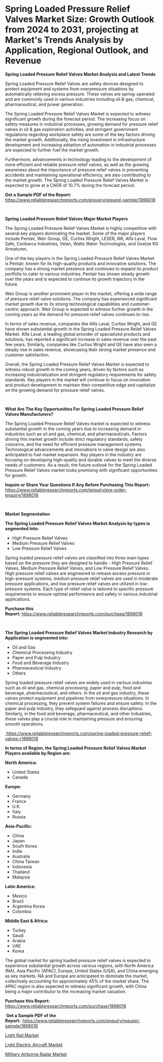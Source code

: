 <p><h1>Spring Loaded Pressure Relief Valves Market Size: Growth Outlook from 2024 to 2031, projecting at Market's Trends Analysis by Application, Regional Outlook, and Revenue</h1></p><p><strong>Spring Loaded Pressure Relief Valves Market Analysis and Latest Trends</strong></p>
<p><p>Spring Loaded Pressure Relief Valves are safety devices designed to protect equipment and systems from overpressure situations by automatically relieving excess pressure. These valves are spring-operated and are commonly used in various industries including oil & gas, chemical, pharmaceutical, and power generation.</p><p>The Spring Loaded Pressure Relief Valves Market is expected to witness significant growth during the forecast period. The increasing focus on safety measures in industrial processes, growing demand for pressure relief valves in oil & gas exploration activities, and stringent government regulations regarding workplace safety are some of the key factors driving the market growth. Additionally, the rising investment in infrastructure development and increasing adoption of automation in industrial processes are expected to further fuel the market growth.</p><p>Furthermore, advancements in technology leading to the development of more efficient and reliable pressure relief valves, as well as the growing awareness about the importance of pressure relief valves in preventing accidents and maintaining operational efficiency, are also contributing to the market growth. The Spring Loaded Pressure Relief Valves Market is expected to grow at a CAGR of 10.7% during the forecast period.</p></p>
<p><strong>Get a Sample PDF of the Report:&nbsp;</strong> <a href="https://www.reliableresearchreports.com/enquiry/request-sample/1898018">https://www.reliableresearchreports.com/enquiry/request-sample/1898018</a></p>
<p>&nbsp;</p>
<p><strong>Spring Loaded Pressure Relief Valves Major Market Players</strong></p>
<p><p>The Spring Loaded Pressure Relief Valves Market is highly competitive with several key players dominating the market. Some of the major players include Pentair, Weir Group, GE, Curtiss Wright, LESER, IMI, Alfa Laval, Flow Safe, Conbarco Industries, Velan, Watts Water Technologies, and Goetze KG Armaturen.</p><p>One of the key players in the Spring Loaded Pressure Relief Valves Market is Pentair, known for its high-quality products and innovative solutions. The company has a strong market presence and continues to expand its product portfolio to cater to various industries. Pentair has shown steady growth over the years and is expected to continue its growth trajectory in the future.</p><p>Weir Group is another prominent player in the market, offering a wide range of pressure relief valve solutions. The company has experienced significant market growth due to its strong technological capabilities and customer-centric approach. Weir Group is expected to witness further growth in the coming years as the demand for pressure relief valves continues to rise.</p><p>In terms of sales revenue, companies like Alfa Laval, Curtiss Wright, and GE have shown substantial growth in the Spring Loaded Pressure Relief Valves Market. Alfa Laval, a leading global provider of specialized products and solutions, has reported a significant increase in sales revenue over the past few years. Similarly, companies like Curtiss Wright and GE have also seen a steady rise in sales revenue, showcasing their strong market presence and customer satisfaction.</p><p>Overall, the Spring Loaded Pressure Relief Valves Market is expected to witness robust growth in the coming years, driven by factors such as increasing industrialization and stringent regulatory requirements for safety standards. Key players in the market will continue to focus on innovation and product development to maintain their competitive edge and capitalize on the growing demand for pressure relief valves.</p></p>
<p>&nbsp;</p>
<p><strong>What Are The Key Opportunities For Spring Loaded Pressure Relief Valves Manufacturers?</strong></p>
<p><p>The Spring Loaded Pressure Relief Valves market is expected to witness substantial growth in the coming years due to increasing demand in industries such as oil and gas, chemical, and pharmaceuticals. Factors driving this market growth include strict regulatory standards, safety concerns, and the need for efficient pressure management systems. Technological advancements and innovations in valve design are also anticipated to fuel market expansion. Key players in the industry are focusing on developing high-quality and durable valves to meet the diverse needs of customers. As a result, the future outlook for the Spring Loaded Pressure Relief Valves market looks promising with significant opportunities for growth.</p></p>
<p><strong>Inquire or Share Your Questions If Any Before Purchasing This Report:</strong> <a href="https://www.reliableresearchreports.com/enquiry/pre-order-enquiry/1898018">https://www.reliableresearchreports.com/enquiry/pre-order-enquiry/1898018</a></p>
<p>&nbsp;</p>
<p><strong>Market Segmentation</strong></p>
<p><strong>The Spring Loaded Pressure Relief Valves Market Analysis by types is segmented into:</strong></p>
<p><ul><li>High Pressure Relief Valves</li><li>Medium Pressure Relief Valves</li><li>Low Pressure Relief Valves</li></ul></p>
<p><p>Spring loaded pressure relief valves are classified into three main types based on the pressure they are designed to handle - High Pressure Relief Valves, Medium Pressure Relief Valves, and Low Pressure Relief Valves. High pressure relief valves are engineered to release excess pressure in high-pressure systems, medium pressure relief valves are used in moderate pressure applications, and low pressure relief valves are utilized in low-pressure systems. Each type of relief valve is tailored to specific pressure requirements to ensure optimal performance and safety in various industrial applications.</p></p>
<p><strong>Purchase this Report:&nbsp;</strong><a href="https://www.reliableresearchreports.com/purchase/1898018">https://www.reliableresearchreports.com/purchase/1898018</a></p>
<p>&nbsp;</p>
<p><strong>The Spring Loaded Pressure Relief Valves Market Industry Research by Application is segmented into:</strong></p>
<p><ul><li>Oil and Gas</li><li>Chemical Processing Industry</li><li>Paper and Pulp Industry</li><li>Food and Beverage Industry</li><li>Pharmaceutical Industry</li><li>Others</li></ul></p>
<p><p>Spring loaded pressure relief valves are widely used in various industries such as oil and gas, chemical processing, paper and pulp, food and beverage, pharmaceutical, and others. In the oil and gas industry, these valves protect equipment and pipelines from overpressure situations. In chemical processing, they prevent system failures and ensure safety. In the paper and pulp industry, they safeguard against process disruptions. Similarly, in the food and beverage, pharmaceutical, and other industries, these valves play a crucial role in maintaining pressure and ensuring smooth operations.</p></p>
<p><a href="https://www.reliableresearchreports.com/spring-loaded-pressure-relief-valves-r1898018">&nbsp;https://www.reliableresearchreports.com/spring-loaded-pressure-relief-valves-r1898018</a></p>
<p><strong>In terms of Region, the Spring Loaded Pressure Relief Valves Market Players available by Region are:</strong></p>
<p>
    <p> <strong> North America: </strong>
        <ul>
            <li>United States</li>
            <li>Canada</li>
        </ul>
        </p> 
    <p> <strong> Europe: </strong>
        <ul>
            <li>Germany</li>
            <li>France</li>
            <li>U.K.</li>
            <li>Italy</li>
            <li>Russia</li>
        </ul>
        </p> 
    <p> <strong> Asia-Pacific: </strong>
        <ul>
            <li>China</li>
            <li>Japan</li>
            <li>South Korea</li>
            <li>India</li>
            <li>Australia</li>
            <li>China Taiwan</li>
            <li>Indonesia</li>
            <li>Thailand</li>
            <li>Malaysia</li>
        </ul>
        </p> 
    <p> <strong> Latin America: </strong>
        <ul>
            <li>Mexico</li>
            <li>Brazil</li>
            <li>Argentina Korea</li>
            <li>Colombia</li>
        </ul>
        </p> 
    <p> <strong> Middle East & Africa: </strong>
        <ul>
            <li>Turkey</li>
            <li>Saudi</li>
            <li>Arabia</li>
            <li>UAE</li>
            <li>Korea</li>
        </ul>
    </p>
    </p>
<p><p>The global market for spring loaded pressure relief valves is expected to experience substantial growth across various regions, with North America (NA), Asia Pacific (APAC), Europe, United States (USA), and China emerging as key markets. NA and Europe are anticipated to dominate the market, collectively accounting for approximately 45% of the market share. The APAC region is also expected to witness significant growth, with China being a major contributor to the increasing market valuation.</p></p>
<p><strong>Purchase this Report: </strong><a href="https://www.reliableresearchreports.com/purchase/1898018">https://www.reliableresearchreports.com/purchase/1898018</a></p>
<p>&nbsp;<strong>Get a Sample PDF of the Report:&nbsp;&nbsp;</strong><a href="https://www.reliableresearchreports.com/enquiry/request-sample/1898018">https://www.reliableresearchreports.com/enquiry/request-sample/1898018</a></p>
<p><strong></strong></p>
<p><p><a href="https://www.linkedin.com/pulse/light-rail-market-share-amp-new-trends-analysis-report-type-application-tsgmf?trackingId=kFxmZ4mQUfFbc2DhskpV0g%3D%3D">Light Rail Market</a></p><p><a href="https://www.linkedin.com/pulse/light-electric-aircraft-market-goal-estimating-size-future-growth-ktraf?trackingId=3WsiDoiQwzbjdXVCpJOtHw%3D%3D">Light Electric Aircraft Market</a></p><p><a href="https://www.linkedin.com/pulse/military-airborne-radar-market-size-share-global-analysis-y3t0f?trackingId=JF9S004tYnTXpMeSn43Zhw%3D%3D">Military Airborne Radar Market</a></p></p>
